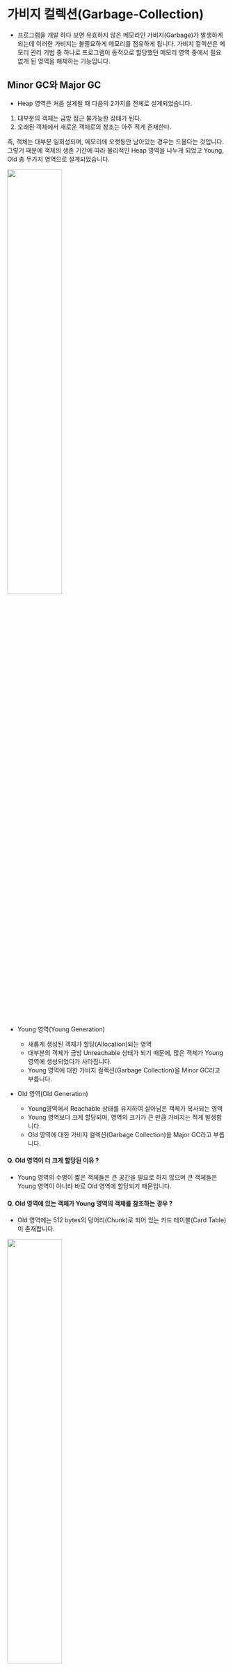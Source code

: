 # 가비지 컬렉션(Garbage-Collection)


* 프로그램을 개발 하다 보면 유효하지 않은 메모리인 가비지(Garbage)가 발생하게 되는데 이러한 가비지는 불필요하게 메모리를 점유하게 됩니다. 가비지 컬렉션은 메모리 관리 기법 중 하나로 프로그램이 동적으로 할당했던 메모리 영역 중에서 필요없게 된 영역을 해제하는 기능입니다.


## Minor GC와 Major GC
* Heap 영역은 처음 설계될 때 다음의 2가지를 전체로 설계되었습니다.
1. 대부분의 객체는 금방 접근 불가능한 상태가 된다.
2. 오래된 객체에서 새로운 객체로의 참조는 아주 적게 존재한다.

즉, 객체는 대부분 일회성되며, 메모리에 오랫동안 남아있는 경우는 드물다는 것입니다. 그렇기 때문에 객체의 생존 기간에 따라 물리적인 Heap 영역을 나누게 되었고 Young, Old 총 두가지 영역으로 설계되었습니다.<p>
<img width="50%" src="https://user-images.githubusercontent.com/134346376/240458393-2481cb21-264e-4c61-8388-dfc1a4636e94.png"/>

* Young 영역(Young Generation)
  * 새롭게 생성된 객체가 할당(Allocation)되는 영역
  * 대부분의 객체가 금방 Unreachable 상태가 되기 때문에, 많은 객체가 Young 영역에 생성되었다가 사라집니다.
  * Young 영역에 대한 가비지 컬렉션(Garbage Collection)을 Minor GC라고 부릅니다.
  
* Old 영역(Old Generation)
  * Young영역에서 Reachable 상태를 유지하여 살아남은 객체가 복사되는 영역
  * Young 영역보다 크게 할당되며, 영역의 크기가 큰 만큼 가비지는 적게 발생합니다.
  * Old 영역에 대한 가비지 컬렉션(Garbage Collection)을 Major GC라고 부릅니다.

#### Q. Old 영역이 더 크게 할당된 이유 ?
* Young 영역의 수명이 짧은 객체들은 큰 공간을 필요로 하지 않으며 큰 객체들은 Young 영역이 아니라 바로 Old 영역에 할당되기 때문입니다.

#### Q. Old 영역에 있는 객체가 Young 영역의 객체를 참조하는 경우 ?
 * Old 영역에는 512 bytes의 덩어리(Chunk)로 되어 있는 카드 테이블(Card Table)이 존재합니다.<p>
 <img width="50%" src="https://user-images.githubusercontent.com/134346376/240460178-38373155-d93e-4860-8110-623f5bf334a8.png"/>

* 카드 테이블에는 Old 영역에 있는 객체가 Young 영역의 객체를 참조할 때 마다 그에 대한 정보가 표시됩니다. 
* Young 영역에서 가비지 컬렉션(Minor GC)가 실행될 때 모든 Old 영역에 존재하는 객체를 검사하여 참조되지 않는 Young 영역의 객체를 식별하는 것이 비효율적이기 때문에 Young 영역에서 가비지 컬렉션이 진행될 때 카드 테이블만 조회하여 GC의 대상인지 식별할 수 있도록 하고 있습니다.
  
## 파이썬에서의 가비지 컬렉션 / 레퍼런스 카운팅(Reference counting)
  * 파이썬의 주된 가비지 콜렉션 메커니즘은 레퍼런스 카운팅(Reference counting)입니다. 파이썬에서 어떤 객체를 생성하면, C  수준 객체는 이 파이썬 객체의 타입과 레퍼런스 카운트를 가지고 있게 됩니다.
    * 레퍼런스 카운팅이란 특정 객체가 몇 번이나 참조(referenced)되고 있는지를 나타내며, 만일 특정 객체의 참조가 사라진다면 카운트는 감소하게 됩니다.
    * 이때 객체의 카운트가 0이라는 뜻은 더이상 이 객체에 접근하고 있는 코드가 없다는 의미이므로 메모리에서 삭제, 즉 할당 해제(deallocation)를 할 수 있게 되고, 바로 이 때 객체가 지워지게 됩니다. 따라서 안전하게 해당 메모리를 "즉시" 확보 가능합니다.
  
### 레퍼런스 카운트 확인
  * 아래의 내용과 함께 sys 라이브러리를 사용해서 특정 객체의 레퍼런스 카운트를 확인할 수 있습니다. 
    * 객체를 변수에 할당
    * 객체를 리스트, 튜플과 같은 자료구조에 하거나 인스턴스 프로퍼티로 추가
    * 함수에 파라미터로 전달
  
  
    >>> import sys
    >>> a = 'mystring'
    >>> sys.getrefcount(a)
    2


  
  
  
  
  
  
  
  
  
  
  
  
  
  
  
  
  
  
  
  
  
  
  
  
  
